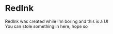 # RedInk
RedInk was created while i'm boring and this is a UI    
You can stole something in here, hope so